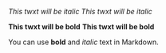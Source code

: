 *This twxt will be italic*
_This twxt will be italic_

**This twxt will be bold**
__This twxt will be bold__

You can use **bold** and *italic* text in Markdown.
